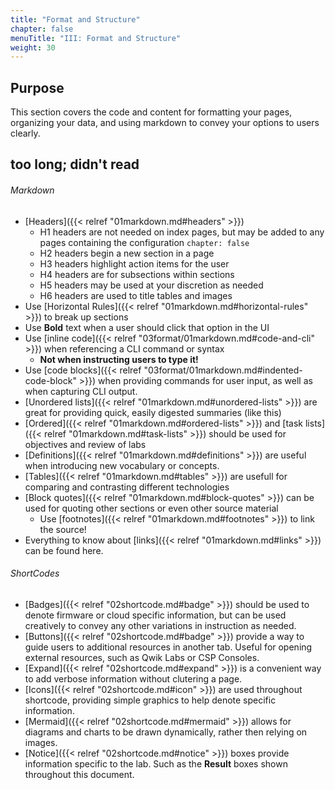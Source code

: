 ```yaml
---
title: "Format and Structure"
chapter: false
menuTitle: "III: Format and Structure"
weight: 30
---
```


## Purpose

This section covers the code and content for formatting your pages, organizing your data, and using markdown to convey your options to users clearly.

## too long; didn't read
###### Markdown
- [Headers]({{< relref "01markdown.md#headers" >}})
  - H1 headers are not needed on index pages, but may be added to any pages containing the configuration `chapter: false`
  - H2 headers begin a new section in a page
  - H3 headers highlight action items for the user
  - H4 headers are for subsections within sections
  - H5 headers may be used at your discretion as needed
  - H6 headers are used to title tables and images
- Use [Horizontal Rules]({{< relref "01markdown.md#horizontal-rules" >}}) to break up sections
- Use **Bold** text when a user should click that option in the UI
- Use [inline code]({{< relref "03format/01markdown.md#code-and-cli" >}}) when referencing a CLI command or syntax
  - **Not when instructing users to type it!**
- Use [code blocks]({{< relref "03format/01markdown.md#indented-code-block" >}}) when providing commands for user input, as well as when capturing CLI output.
- [Unordered lists]({{< relref "01markdown.md#unordered-lists" >}}) are great for providing quick, easily digested summaries (like this)
- [Ordered]({{< relref "01markdown.md#ordered-lists" >}}) and [task lists]({{< relref "01markdown.md#task-lists" >}}) should be used for objectives and review of labs
- [Definitions]({{< relref "01markdown.md#definitions" >}}) are useful when introducing new vocabulary or concepts.
- [Tables]({{< relref "01markdown.md#tables" >}}) are usefull for comparing and contrasting different technologies
- [Block quotes]({{< relref "01markdown.md#block-quotes" >}}) can be used for quoting other sections or even other source material
  - Use [footnotes]({{< relref "01markdown.md#footnotes" >}}) to link the source!
- Everything to know about [links]({{< relref "01markdown.md#links" >}}) can be found here.

###### ShortCodes
  - [Badges]({{< relref "02shortcode.md#badge" >}}) should be used to denote firmware or cloud specific information, but can be used creatively to convey any other variations in instruction as needed.
  - [Buttons]({{< relref "02shortcode.md#badge" >}}) provide a way to guide users to additional resources in another tab. Useful for opening external resources, such as Qwik Labs or CSP Consoles.
  - [Expand]({{< relref "02shortcode.md#expand" >}}) is a convenient way to add verbose information without clutering a page.
  - [Icons]({{< relref "02shortcode.md#icon" >}}) are used throughout shortcode, providing simple graphics to help denote specific information.
  - [Mermaid]({{< relref "02shortcode.md#mermaid" >}}) allows for diagrams and charts to be drawn dynamically, rather then relying on images.
  - [Notice]({{< relref "02shortcode.md#notice" >}}) boxes provide information specific to the lab. Such as the **Result** boxes shown throughout this document.
  
